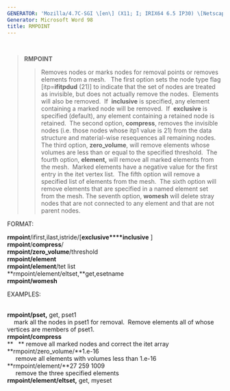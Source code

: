 ```yaml
---
GENERATOR: 'Mozilla/4.7C-SGI \[en\] (X11; I; IRIX64 6.5 IP30) \[Netscape\]'
Generator: Microsoft Word 98
title: RMPOINT
---
```


 

> **RMPOINT**
>
> > Removes nodes or marks nodes for removal points or removes elements
> > from a mesh.   The first option sets the node type flag 
> > \[itp=**ifitpdud** (21)\] to indicate that the set of nodes are
> > treated as invisible, but does not actually remove the nodes. 
> > Elements will also be removed.  If  **inclusive** is specified, any
> > element containing a marked node will be removed.  If  **exclusive**
> > is specified (default), any element containing a retained node is
> > retained.  The second option, **compress**, removes the invisible
> > nodes (i.e. those nodes whose itp1 value is 21) from the data
> > structure and material-wise resequences all remaining nodes.  The
> > third option, **zero\_volume**, will remove elements whose volumes
> > are less than or equal to the specified threshold.  The fourth
> > option, **element,** will remove all marked elements from the mesh. 
> > Marked elements have a negative value for the first entry in the
> > itet vertex list.  The fifth option will remove a specified list of
> > elements from the mesh.  The sixth option will remove elements that
> > are specified in a named element set from the mesh. The seventh
> > option, **womesh** will delete stray nodes that are not connected to
> > any element and that are not parent nodes.

FORMAT:

**rmpoint**/ifirst,ilast,istride/\[**exclusive****inclusive** \]\
**rmpoint**/**compress**/\
**rmpoint/zero\_volume**/threshold\
**rmpoint/element**\
**rmpoint/element**/tet list\
**rmpoint/element/eltset,**get,esetname\
**rmpoint/womesh**

EXAMPLES:\
 

**rmpoint/pset,** get, pset1\
    mark all the nodes in pset1 for removal.  Remove elements all of
whose vertices are members of pset1.\
**rmpoint/compress**\
**   ** remove all marked nodes and correct the itet array\
**rmpoint/zero\_volume/**1.e-16\
     remove all elements with volumes less than 1.e-16\
**rmpoint/element/**27 259 1009\
     remove the three specified elements\
**rmpoint/element/eltset,** get, myeset
